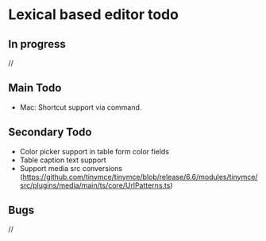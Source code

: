 # Lexical based editor todo

## In progress

//

## Main Todo

- Mac: Shortcut support via command.

## Secondary Todo

- Color picker support in table form color fields
- Table caption text support
- Support media src conversions (https://github.com/tinymce/tinymce/blob/release/6.6/modules/tinymce/src/plugins/media/main/ts/core/UrlPatterns.ts)

## Bugs

//